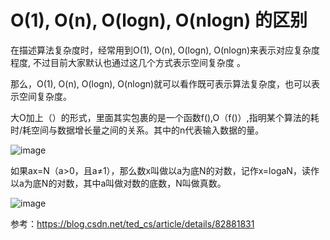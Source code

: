 # O(1), O(n), O(logn), O(nlogn) 的区别


在描述算法复杂度时，经常用到O(1), O(n), O(logn), O(nlogn)来表示对应复杂度程度, 不过目前大家默认也通过这几个方式表示空间复杂度 。

那么，O(1), O(n), O(logn), O(nlogn)就可以看作既可表示算法复杂度，也可以表示空间复杂度。

大O加上（）的形式，里面其实包裹的是一个函数f(),O（f()）,指明某个算法的耗时/耗空间与数据增长量之间的关系。其中的n代表输入数据的量。

![image](https://github.com/williamzhang11/fastTech/blob/master/src/main/java/com/xiu/fastTech/timecomplexity/image/timecomplexity1.png)

如果ax=N（a>0，且a≠1），那么数x叫做以a为底N的对数，记作x=logaN，读作以a为底N的对数，其中a叫做对数的底数，N叫做真数。

![image](https://github.com/williamzhang11/fastTech/blob/master/src/main/java/com/xiu/fastTech/timecomplexity/image/timecomplexity2.png)

参考：https://blog.csdn.net/ted_cs/article/details/82881831